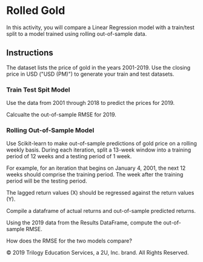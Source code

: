 # Rolled Gold

In this activity, you will compare a Linear Regression model with a train/test split to a model trained using rolling out-of-sample data.

## Instructions

The dataset lists the price of gold in the years 2001-2019. Use the closing price in USD ("USD (PM)") to generate your train and test datasets.

### Train Test Spit Model

Use the data from 2001 through 2018 to predict the prices for 2019. 

Calcualte the out-of-sample RMSE for 2019.

### Rolling Out-of-Sample Model

Use Scikit-learn to make out-of-sample predictions of gold price on a rolling weekly basis. During each iteration, split a 13-week window into a training period of 12 weeks and a testing period of 1 week. 

For example, for an iteration that begins on January 4, 2001, the next 12 weeks should comprise the training period. The week after the training period will be the testing period.

The lagged return values (X) should be regressed against the return values (Y).

Compile a dataframe of actual returns and out-of-sample predicted returns.

Using the 2019 data from the Results DataFrame, compute the out-of-sample RMSE.

How does the RMSE for the two models compare?



© 2019 Trilogy Education Services, a 2U, Inc. brand. All Rights Reserved.